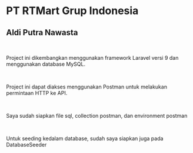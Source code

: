 <h1>PT RTMart Grup Indonesia</h1>
<h2>Aldi Putra Nawasta</h2>
<br>
<p>Project ini dikembangkan menggunakan framework Laravel versi 9 dan menggunakan database MySQL.</p>
<br>
<p>Project ini dapat diakses menggunakan Postman untuk melakukan permintaan HTTP ke API.</p>
<br>
<p>Saya sudah siapkan file sql, collection postman, dan environment postman</p>
<br>
<p>Untuk seeding kedalam database, sudah saya siapkan juga pada DatabaseSeeder</p>